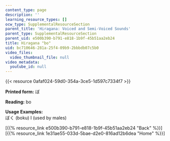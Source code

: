 ```yaml
---
content_type: page
description: ''
learning_resource_types: []
ocw_type: SupplementalResourceSection
parent_title: 'Hiragana: Voiced and Semi-Voiced Sounds'
parent_type: SupplementalResourceSection
parent_uid: e500b390-b791-e818-1b9f-45b51aa2eb24
title: Hiragana "bo"
uid: bc710646-281a-25f4-09b9-2bbbdb07c5b0
video_files:
  video_thumbnail_file: null
video_metadata:
  youtube_id: null
---
```


{{< resource 0afaf024-59d0-354a-3ce5-1d597c7334f7 >}}

**Printed form:** ぼ

**Reading:** bo

**Usage Examples:**  
ぼく (boku) I (used by males)

  
\[{{% resource_link e500b390-b791-e818-1b9f-45b51aa2eb24 "Back" %}}\]  
\[{{% resource_link 1e31ae55-033d-5bae-d2e0-816ad12b6dea "Home" %}}\]